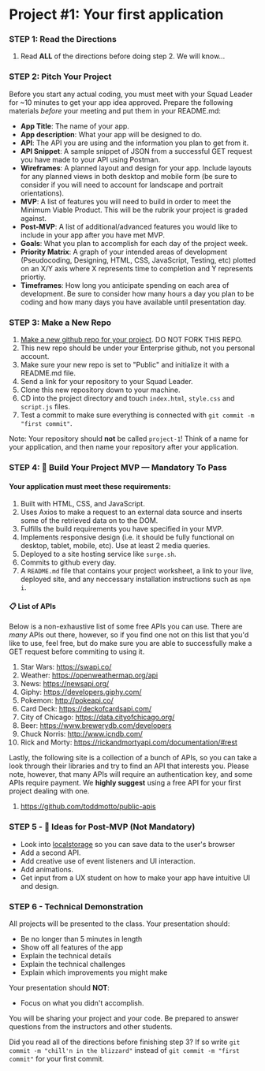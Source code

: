 
# Project #1: Your first application

### STEP 1: Read the Directions
1) Read **ALL** of the directions before doing step 2. We will know...

### STEP 2: Pitch Your Project
Before you start any actual coding, you must meet with your Squad Leader for ~10 minutes to get your app idea approved. Prepare the following materials _before_ your meeting and put them in your README.md:
- **App Title**: The name of your app.
- **App description**: What your app will be designed to do.
- **API**: The API you are using and the information you plan to get from it.
- **API Snippet**: A sample snippet of JSON from a successful GET request you have made to your API using Postman.
- **Wireframes**:  A planned layout and design for your app. Include layouts for any planned views in both desktop and mobile form (be sure to consider if you will need to account for landscape and portrait orientations).
- **MVP**: A list of features you will need to build in order to meet the Minimum Viable Product. This will be the rubrik your project is graded against.
- **Post-MVP**: A list of additional/advanced features you would like to include in your app after you have met MVP.
- **Goals**: What you plan to accomplish for each day of the project week.
- **Priority Matrix**: A graph of your intended areas of development (Pseudocoding, Designing, HTML, CSS, JavaScript, Testing, etc) plotted on an X/Y axis where X represents time to completion and Y represents priortiy.
- **Timeframes**: How long you anticipate spending on each area of development. Be sure to consider how many hours a day you plan to be coding and how many days you have available until presentation day.

### STEP 3: Make a New Repo
1. [Make a new github repo for your project](https://help.github.com/articles/create-a-repo/). DO NOT FORK THIS REPO. 
2. This new repo should be under your Enterprise github, not you personal account.
2. Make sure your new repo is set to "Public" and initialize it with a README.md file.
3. Send a link for your repository to your Squad Leader.
4. Clone this new repository down to your machine.
5. CD into the project directory and touch ```index.html```, ```style.css``` and ```script.js``` files.
6. Test a commit to make sure everything is connected with ```git commit -m "first commit"```.

Note: Your repository should **not** be called `project-1`! Think of a name for your application, and then name your repository after your application. 

### STEP 4: &#x1F534; Build Your Project MVP — Mandatory To Pass

#### Your application must meet these requirements:

  1. Built with HTML, CSS, and JavaScript.
  1. Uses Axios to make a request to an external data source and inserts some of the retrieved data on to the DOM.
  1. Fulfills the build requirements you have specified in your MVP.
  1. Implements responsive design (i.e. it should be fully functional on desktop, tablet, mobile, etc). Use at least 2 media  queries.
  1. Deployed to a site hosting service like ```surge.sh```.
  1. Commits to github every day.
  1. A `README.md` file that contains your project worksheet, a link to your live, deployed site, and any neccessary installation instructions such as ```npm i```.

#### 📋 List of APIs

Below is a non-exhaustive list of some free APIs you can use. There are _many_ APIs out there, however, so if you find one not on this list that you'd like to use, feel free, but do make sure you are able to successfully make a GET request before commiting to using it.

  1. Star Wars: https://swapi.co/
  1. Weather: https://openweathermap.org/api
  1. News: https://newsapi.org/
  1. Giphy: https://developers.giphy.com/
  1. Pokemon: http://pokeapi.co/
  1. Card Deck: https://deckofcardsapi.com/
  1. City of Chicago: https://data.cityofchicago.org/
  1. Beer: https://www.brewerydb.com/developers
  1. Chuck Norris: http://www.icndb.com/
  1. Rick and Morty: https://rickandmortyapi.com/documentation/#rest
  
Lastly, the following site is a collection of a bunch of APIs, so you can take a look through their libraries and try to find an API that interests you. Please note, however, that many APIs will require an authentication key, and some APIs require payment. We **highly suggest** using a free API for your first project dealing with one.

  1. https://github.com/toddmotto/public-apis

### STEP 5 - &#x1F535; Ideas for Post-MVP (Not Mandatory)
- Look into [localstorage](https://developer.mozilla.org/en-US/docs/Web/API/Window/localStorage) so you can save data to the user's browser 
- Add a second API.
- Add creative use of event listeners and UI interaction.
- Add animations.
- Get input from a UX student on how to make your app have intuitive UI and design.

### STEP 6 - Technical Demonstration

All projects will be presented to the class.  Your presentation should:

* Be no longer than 5 minutes in length
* Show off all features of the app
* Explain the technical details
* Explain the technical challenges
* Explain which improvements you might make

Your presentation should **NOT**:
* Focus on what you didn't accomplish.

You will be sharing your project and your code.  Be prepared to answer questions from the instructors and other students.

Did you read all of the directions before finishing step 3? If so write `git commit -m "chill'n in the blizzard"` instead of `git commit -m "first commit"` for your first commit.
